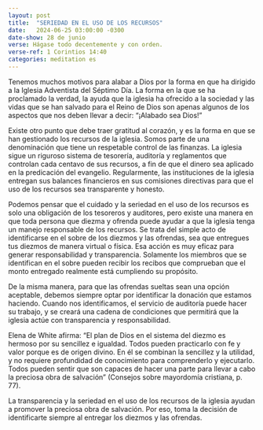 ```yaml
---
layout: post
title:  "SERIEDAD EN EL USO DE LOS RECURSOS"
date:   2024-06-25 03:00:00 -0300
date-show: 28 de junio
verse: Hágase todo decentemente y con orden.
verse-ref: 1 Corintios 14:40
categories: meditation es
---
```


Tenemos muchos motivos para alabar a Dios por la forma en que ha dirigido a la Iglesia Adventista del Séptimo Día. La forma en la que se ha proclamado la verdad, la ayuda que la iglesia ha ofrecido a la sociedad y las vidas que se han salvado para el Reino de Dios son apenas algunos de los aspectos que nos deben llevar a decir: “¡Alabado sea Dios!”

Existe otro punto que debe traer gratitud al corazón, y es la forma en que se han gestionado los recursos de la iglesia. Somos parte de una denominación que tiene un respetable control de las finanzas. La iglesia sigue un riguroso sistema de tesorería, auditoría y reglamentos que controlan cada centavo de sus recursos, a fin de que el dinero sea aplicado en la predicación del evangelio. Regularmente, las instituciones de la iglesia entregan sus balances financieros en sus comisiones directivas para que el uso de los recursos sea transparente y honesto.

Podemos pensar que el cuidado y la seriedad en el uso de los recursos es solo una obligación de los tesoreros y auditores, pero existe una manera en que toda persona que diezma y ofrenda puede ayudar a que la iglesia tenga un manejo responsable de los recursos. Se trata del simple acto de identificarse en el sobre de los diezmos y las ofrendas, sea que entregues tus diezmos de manera virtual o física. Esa acción es muy eficaz para generar responsabilidad y transparencia. Solamente los miembros que se identifican en el sobre pueden recibir los recibos que comprueban que el monto entregado realmente está cumpliendo su propósito.

De la misma manera, para que las ofrendas sueltas sean una opción aceptable, debemos siempre optar por identificar la donación que estamos haciendo. Cuando nos identificamos, el servicio de auditoría puede hacer su trabajo, y se creará una cadena de condiciones que permitirá que la iglesia actúe con transparencia y responsabilidad.

Elena de White afirma: “El plan de Dios en el sistema del diezmo es hermoso por su sencillez e igualdad. Todos pueden practicarlo con fe y valor porque es de origen divino. En él se combinan la sencillez y la utilidad, y no requiere profundidad de conocimiento para comprenderlo y ejecutarlo. Todos pueden sentir que son capaces de hacer una parte para llevar a cabo la preciosa obra de salvación” (Consejos sobre mayordomía cristiana, p. 77).

La transparencia y la seriedad en el uso de los recursos de la iglesia ayudan a promover la preciosa obra de salvación. Por eso, toma la decisión de identificarte siempre al entregar los diezmos y las ofrendas.

